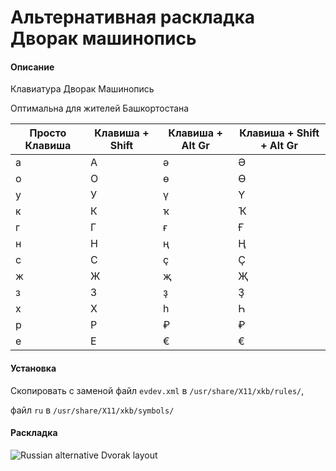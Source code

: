 # Альтернативная раскладка Дворак машинопись

#### Описание

Клавиатура Дворак Машинопись

Оптимальна для жителей Башкортостана

| Просто Клавиша | Клавиша + Shift | Клавиша + Alt Gr | Клавиша + Shift + Alt Gr |
| --- | --- | --- | --- |
| а | А | ә | Ә |
| о | О | ө | Ө |
| у | У | ү | Ү |
| к | К | ҡ | Ҡ |
| г | Г | ғ | Ғ |
| н | Н | ң | Ң |
| с | С | ҫ | Ҫ |
| ж | Ж | җ | Җ |
| з | З | ҙ | Ҙ |
| х | Х | һ | Һ |
| р | Р | ₽ | ₽ |
| е | Е | € | € |

#### Установка
Скопировать с заменой файл `evdev.xml` в `/usr/share/X11/xkb/rules/`,

файл `ru` в `/usr/share/X11/xkb/symbols/`

#### Раскладка

![Russian alternative Dvorak layout](https://github.com/Azamat-Alibaev/Russian-alternative-phonetic-dvorak/blob/master/Russian-Dvorak-typewriter-layout.png)



